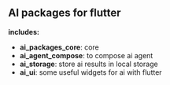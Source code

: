 ## AI packages for flutter

**includes:**
- **ai_packages_core**: core
- **ai_agent_compose**: to compose ai agent
- **ai_storage**: store ai results in local storage
- **ai_ui**: some useful widgets for ai with flutter
